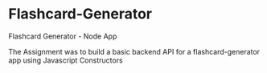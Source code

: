 # Flashcard-Generator
Flashcard Generator - Node App

The Assignment was to build a basic backend API for a flashcard-generator app using Javascript Constructors
